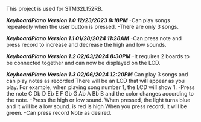 This project is used for STM32L152RB.

***KeyboardPiano Version 1.0 12/23/2023 8:18PM***
-Can play songs repeatedly when the user button is pressed.
-There are only 3 songs.

***KeyboardPiano Version 1.1 01/28/2024 11:28AM*** 
-Can press note and press record to increase and decrease the high and low sounds.

***KeyboardPiano Version 1.2 02/03/2024 8:30PM***
-It requires 2 boards to be connected together and can now be displayed on the LCD.

***KeyboardPiano Version 1.3 02/06/2024 12:20PM***
Can play 3 songs and can play notes as recorded There will be an LCD that will appear as you play. For example, when playing song number 1, the LCD will show 1.
-Press the note C Db D Eb E F Gb G Ab A Bb B and the color changes according to the note.
-Press the high or low sound. When pressed, the light turns blue and it will be a low sound. is red is high When you press record, it will be green.
-Can press record Note as desired.
